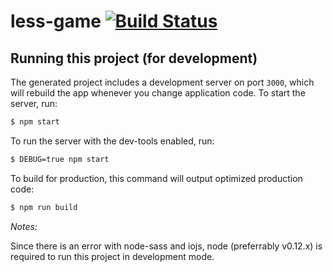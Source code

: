
# less-game [![Build Status](https://travis-ci.org/less-game/frontend.svg)](https://travis-ci.org/less-game/frontend)

## Running this project (for development)

The generated project includes a development server on port `3000`, which will rebuild the app whenever you change application code. To start the server, run:

```bash
$ npm start
```

To run the server with the dev-tools enabled, run:

```bash
$ DEBUG=true npm start
```

To build for production, this command will output optimized production code:

```bash
$ npm run build
```

*Notes:*

Since there is an error with node-sass and iojs, node (preferrably v0.12.x) is required to run this project in development mode.
